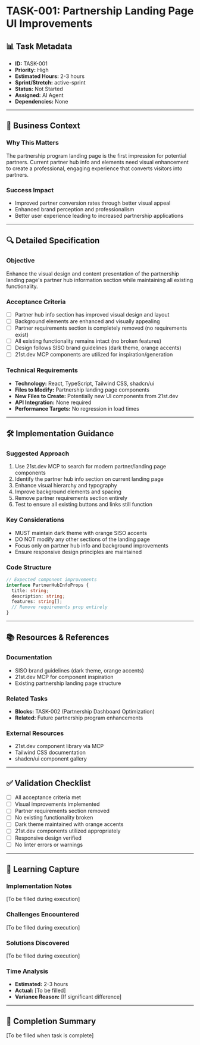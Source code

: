 # TASK-001: Partnership Landing Page UI Improvements

## 📊 **Task Metadata**
- **ID:** TASK-001
- **Priority:** High
- **Estimated Hours:** 2-3 hours
- **Sprint/Stretch:** active-sprint
- **Status:** Not Started
- **Assigned:** AI Agent
- **Dependencies:** None

---

## 🎯 **Business Context**

### **Why This Matters**
The partnership program landing page is the first impression for potential partners. Current partner hub info and elements need visual enhancement to create a professional, engaging experience that converts visitors into partners.

### **Success Impact**
- Improved partner conversion rates through better visual appeal
- Enhanced brand perception and professionalism
- Better user experience leading to increased partnership applications

---

## 🔍 **Detailed Specification**

### **Objective**
Enhance the visual design and content presentation of the partnership landing page's partner hub information section while maintaining all existing functionality.

### **Acceptance Criteria**
- [ ] Partner hub info section has improved visual design and layout
- [ ] Background elements are enhanced and visually appealing
- [ ] Partner requirements section is completely removed (no requirements exist)
- [ ] All existing functionality remains intact (no broken features)
- [ ] Design follows SISO brand guidelines (dark theme, orange accents)
- [ ] 21st.dev MCP components are utilized for inspiration/generation

### **Technical Requirements**
- **Technology:** React, TypeScript, Tailwind CSS, shadcn/ui
- **Files to Modify:** Partnership landing page components
- **New Files to Create:** Potentially new UI components from 21st.dev
- **API Integration:** None required
- **Performance Targets:** No regression in load times

---

## 🛠️ **Implementation Guidance**

### **Suggested Approach**
1. Use 21st.dev MCP to search for modern partner/landing page components
2. Identify the partner hub info section on current landing page
3. Enhance visual hierarchy and typography
4. Improve background elements and spacing
5. Remove partner requirements section entirely
6. Test to ensure all existing buttons and links still function

### **Key Considerations**
- MUST maintain dark theme with orange SISO accents
- DO NOT modify any other sections of the landing page
- Focus only on partner hub info and background improvements
- Ensure responsive design principles are maintained

### **Code Structure**
```typescript
// Expected component improvements
interface PartnerHubInfoProps {
  title: string;
  description: string;
  features: string[];
  // Remove requirements prop entirely
}
```

---

## 📚 **Resources & References**

### **Documentation**
- SISO brand guidelines (dark theme, orange accents)
- 21st.dev MCP for component inspiration
- Existing partnership landing page structure

### **Related Tasks**
- **Blocks:** TASK-002 (Partnership Dashboard Optimization)
- **Related:** Future partnership program enhancements

### **External Resources**
- 21st.dev component library via MCP
- Tailwind CSS documentation
- shadcn/ui component gallery

---

## ✅ **Validation Checklist**

- [ ] All acceptance criteria met
- [ ] Visual improvements implemented
- [ ] Partner requirements section removed
- [ ] No existing functionality broken
- [ ] Dark theme maintained with orange accents
- [ ] 21st.dev components utilized appropriately
- [ ] Responsive design verified
- [ ] No linter errors or warnings

---

## 🧠 **Learning Capture**

### **Implementation Notes**
[To be filled during execution]

### **Challenges Encountered**
[To be filled during execution]

### **Solutions Discovered**
[To be filled during execution]

### **Time Analysis**
- **Estimated:** 2-3 hours
- **Actual:** [To be filled]
- **Variance Reason:** [If significant difference]

---

## 📝 **Completion Summary**
[To be filled when task is complete] 